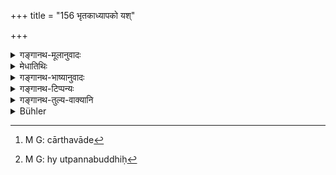 +++
title = "156 भृतकाध्यापको यश्"

+++

<details><summary>गङ्गानथ-मूलानुवादः</summary>

One who teaches for a stipulated fee, he who is taught by one who teaches for a stipulated fee, the pupil and also the teacher of a Śūdra, one who is reprehensible in speech, the son of an adulteress and the son of a widow.—(156)
</details>

<details><summary>मेधातिथिः</summary>

**भृतकाध्यापकः** भृतकः सन् यो स्थितो ऽध्यापकः । भृतक इति "यदीयद् ददासि वेदम् अध्यापयामि" इति यः प्रवर्तते पणेन स **भृतकाध्यापकः** । एषा हि भृतिः प्रसिद्धा कायवाहादिषु । यस् त्व् "इयता धनेनेयद् अध्यापयामि "इति न निश्चित्य वचनव्यवस्थया, पूर्वम् अध्यापयति लभते चाध्यापनार्थम्, नासौ भृतकाध्यापकः । अनिरूपितपरिमाणपूर्वे चार्थदाने[^२८२] विहितम् अध्यापनम् । 


[^२८२]:
     M G: cārthavāde

- एवं **भृतकाध्यापितः** । यो व्युत्पन्नबुद्धिः[^२८३] सत्यकामवत् स्वयं भृतिं दत्वाधीते स एवम् उच्यते । यस् तु पित्रादिना भृतिं दत्वा उपाध्यायान्तराभावे ऽध्याप्यते न तस्य विगर्हिताचारत्वम् । बालो हि पित्रा प्रतिषिद्धेभ्यो निवर्तनीयः । एतद् उक्तम् "गुरौ शिष्यश् च याज्यश् च" (म्ध् ८.३१७) इति । 


[^२८३]:
     M G: hy utpannabuddhiḥ

- **शूद्रस्य शिष्यो** व्याकरणादिविद्यासु **गुरुश्** च शूद्रस्यैव । उपसर्जनीभूतस्यापि संबन्धः, स्मृतिशास्त्रत्वात्, विगर्हिताचारत्वस्य सर्वशेषत्वात् । शूद्रगुरुत्वं च गर्हितं नान्यत् । **वाचा दुष्टः** परुषानृतभाषी । अभिशस्त इत्य् <u>अन्ये</u> । **कुण्डगोलकौ** वक्ष्यमाणौ ॥ ३.१४६ ॥
</details>

<details><summary>गङ्गानथ-भाष्यानुवादः</summary>

‘*One who teaches for a stipulated fee*’— one who teaches only while be is engaged on a fee; one who undertakes the work of teaching after having made the stipulation that ‘if you pay me so much, I shall teach you the Veda,’ is called ‘one who teaches for a stipulated fee.’ Such is the form of payment known among bearers and others. If, however, without having verbally stipulated that one would receive a certain amount of money, one does the work of teaching and receives payment afterwards, then such a teacher is not ‘one who teaches for a stipulated fee.’ In fact, teaching in return for payment of an amount not previously stipulated, has been actually sanctioned.

Similarly, ‘*one who is taught by one who teaches for a stipulated fee*;’ this is the name given to one who *himself*, like Satyakāma, pays a stipulated fee and then reads with the teacher. The boy, however, who, in the absence of any other teacher, is put by his father and others under the tuition of one who is paid a stipulated fee, is not regarded as ‘of reprehensible practice.’ Because it is for the father to save the boy from all that is prohibited. It has been declared (in 8.317)—‘The pupil and the sacrificer transmit their guilt to the Teacher.’

‘*The pupil of a Śūdra*’— in the learning of Grammar and other Sciences.

‘*Teacher*’—of the Śūdra, Though the term ‘*śūdra*,’ forms the subordinate factor in the compound ‘*śūdraśiṣya*,’ yet it is construed with the following word; such construction being permissible in works on
*Smṛti*. Then again, the condition of being ‘reprehensible practice’ is
a qualification that governs all that is said here, and it is only the teaching of the Śūdra. that is reprehensible, not the teaching of any other higher caste.

‘*Reprehensible in speech*’—*i.e*., rude and untruthful of speech. Others explain this to mean ‘one who is accused of a serious offence.’

‘*The son of an adulteress and the son of a widow*’—to be described later on (174),—(156).
</details>

<details><summary>गङ्गानथ-टिप्पन्यः</summary>

‘*Vāgduṣṭaḥ*’—‘who speaks rudely and falsely’ (Medhātithi);—‘who speaks rudely’ (Kullūka);—‘one who is accused of a serious offence’ (‘others’ mentioned by Medhātithi, and Kullūka.)

This verse is quoted in *Parāśaramādhava* (Ācāra, p. 687), which (on p. 693) adds that ‘*vāgduṣṭa*’ is ‘one of rude speech’;—in *Hemādri* (Śrāddha, p. 481);—in *Śrāddhakriyākaumudī* (p. 40), which explains ‘*guruḥ*’ as ‘preceptor *of* *the Śūdra*,’ and ‘*vāgduṣṭaḥ*’ as ‘of harsh speech’;—and in *Nṛsiṃhaprasāda* (Śrāddha, p. 9a).
</details>

<details><summary>गङ्गानथ-तुल्य-वाक्यानि</summary>

**(verses 3.150-166)  
**

See Comparative notes for [Verse 3.150].
</details>

<details><summary>Bühler</summary>

156	He who teaches for a stipulated fee and he who is taught on that condition, he who instructs Sudra pupils and he whose teacher is a Sudra, he who speaks rudely, the son of an adulteress, and the son of a widow,
</details>
